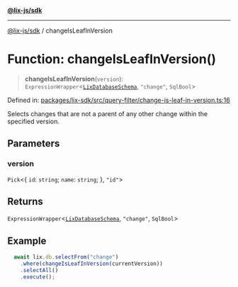 [**@lix-js/sdk**](../README.md)

***

[@lix-js/sdk](../README.md) / changeIsLeafInVersion

# Function: changeIsLeafInVersion()

> **changeIsLeafInVersion**(`version`): `ExpressionWrapper`\<[`LixDatabaseSchema`](../type-aliases/LixDatabaseSchema.md), `"change"`, `SqlBool`\>

Defined in: [packages/lix-sdk/src/query-filter/change-is-leaf-in-version.ts:16](https://github.com/opral/monorepo/blob/e56b872498d48e57574f781e8cd2e240c1f6f0b2/packages/lix-sdk/src/query-filter/change-is-leaf-in-version.ts#L16)

Selects changes that are not a parent of any other change within the specified version.

## Parameters

### version

`Pick`\<\{ `id`: `string`; `name`: `string`; \}, `"id"`\>

## Returns

`ExpressionWrapper`\<[`LixDatabaseSchema`](../type-aliases/LixDatabaseSchema.md), `"change"`, `SqlBool`\>

## Example

```ts
  await lix.db.selectFrom("change")
    .where(changeIsLeafInVersion(currentVersion))
    .selectAll()
    .execute();
  ```
